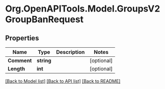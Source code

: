 # Org.OpenAPITools.Model.GroupsV2GroupBanRequest

## Properties

Name | Type | Description | Notes
------------ | ------------- | ------------- | -------------
**Comment** | **string** |  | [optional] 
**Length** | **int** |  | [optional] 

[[Back to Model list]](../README.md#documentation-for-models) [[Back to API list]](../README.md#documentation-for-api-endpoints) [[Back to README]](../README.md)

